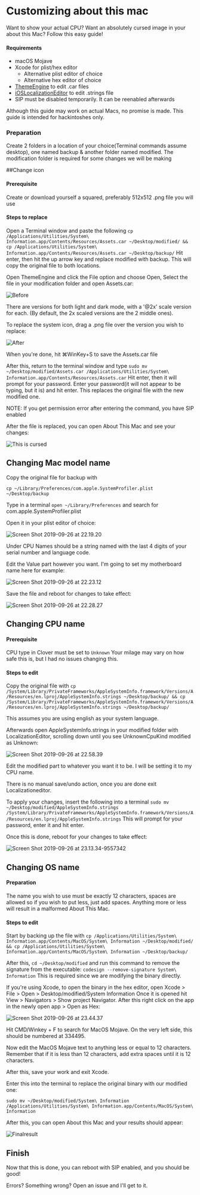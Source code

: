 # Customizing about this mac

Want to show your actual CPU? Want an absolutely cursed image in your about this Mac? Follow this easy guide!

#### Requirements

- macOS Mojave
- Xcode for plist/hex editor
  - Alternative plist editor of choice
  - Alternative hex editor of choice
- [ThemeEngine](https://github.com/alexzielenski/ThemeEngine/releases) to edit .car files
- [iOSLocalizationEditor](https://github.com/igorkulman/iOSLocalizationEditor) to edit .strings file
- SIP must be disabled temporarily. It can be reenabled afterwards

Although this guide may work on actual Macs, no promise is made. This guide is intended for hackintoshes only.



### Preparation

Create 2 folders in a location of your choice(Terminal commands assume desktop), one named backup & another folder named modified. The modification folder is required for some changes we will be making

##Change icon

#### Prerequisite

Create or download yourself a squared, preferably 512x512 .png file you will use

#### Steps to replace

Open a Terminal window and paste the following `cp /Applications/Utilities/System\ Information.app/Contents/Resources/Assets.car ~/Desktop/modified/ && cp /Applications/Utilities/System\ Information.app/Contents/Resources/Assets.car ~/Desktop/backup/` Hit enter, then hit the up arrow key and replace modified with backup.  This will copy the original file to both locations.



Open ThemeEngine and click the File option and choose Open, Select the file in your modification folder and open Assets.car:



![Before](./images/before-icon.png)



There are versions for both light and dark mode, with a '@2x' scale version for each. (By default, the 2x scaled versions are the 2 middle ones). 

To replace the system icon, drag a .png file over the version you wish to replace:



![After](./images/after-icon.png)

When you're done, hit ⌘WinKey+S to save the Assets.car file

After this, return to the terminal window and type `sudo mv ~/Desktop/modified/Assets.car /Applications/Utilities/System\ Information.app/Contents/Resources/Assets.car` Hit enter, then it will  prompt for your password. Enter your password(it will not appear to be typing, but it is) and hit enter. This replaces the original file with the new modified one. 

NOTE: If you get permission error after entering the command, you have SIP enabled



After the file is replaced, you can open About This Mac and see your changes:



![This is cursed](./images/iconapplied.png)





## Changing Mac model name

Copy the original file for backup with 

`cp ~/Library/Preferences/com.apple.SystemProfiler.plist ~/Desktop/backup`

Type in a terminal `open ~/Library/Preferences` and search for com.apple.SystemProfiler.plist 

Open it in your plist editor of choice:

![Screen Shot 2019-09-26 at 22.19.20](./images/systemprofilerbefore.png)

Under CPU Names should be a string named with the last 4 digits of your serial number and language code. 

Edit the Value part however you want. I'm going to set my motherboard name here for example:



![Screen Shot 2019-09-26 at 22.23.12](./images/systemprofilerafter.png)

Save the file and reboot for changes to take effect:

![Screen Shot 2019-09-26 at 22.28.27](./images/beforecpu.png)









## Changing CPU name

#### Prerequisite

CPU type in Clover must be set to `Unknown` Your milage may vary on how safe this is, but I had no issues changing this.



#### Steps to edit

Copy the original file with `cp /System/Library/PrivateFrameworks/AppleSystemInfo.framework/Versions/A/Resources/en.lproj/AppleSystemInfo.strings ~/Desktop/backup/ && cp /System/Library/PrivateFrameworks/AppleSystemInfo.framework/Versions/A/Resources/en.lproj/AppleSystemInfo.strings ~/Desktop/backup/`

This assumes you are using english as your system language.





Afterwards open AppleSystemInfo.strings in your modified folder with LocalizationEditor, scrolling down until you see UnknownCpuKind modified as Unknown:

![Screen Shot 2019-09-26 at 22.58.39](./images/localeditor.png)

Edit the modified part to whatever you want it to be. I will be setting it to my CPU name.

There is no manual save/undo action, once you are done exit Localizationeditor. 

To apply your changes, insert the following into a terminal `sudo mv ~/Desktop/modified/AppleSystemInfo.strings /System/Library/PrivateFrameworks/AppleSystemInfo.framework/Versions/A/Resources/en.lproj/AppleSystemInfo.strings` This will prompt for your password, enter it and hit enter.

Once this is done, reboot for your changes to take effect:

![Screen Shot 2019-09-26 at 23.13.34-9557342](./images/2ndlast.png)





## Changing OS name

#### Preparation

The name you wish to use must be exactly 12 characters, spaces are allowed so if you wish to put less, just add spaces. Anything more or less will result in a malformed About This Mac.

#### Steps to edit

Start by backing up the file with `cp /Applications/Utilities/System\ Information.app/Contents/MacOS/System\ Information ~/Desktop/modified/ && cp /Applications/Utilities/System\ Information.app/Contents/MacOS/System\ Information ~/Desktop/backup/`

After this, `cd ~/Desktop/modified` and run this command to remove the signature from the executable: `codesign --remove-signature System\ Information` This is required since we are modifying the binary directly.

If you're using Xcode, to open the binary in the hex editor, open Xcode > File > Open > Desktop/modified/System Information Once it is opened hit View > Navigators > Show project Navigator. After this right click on the app in the newly open app > Open as Hex:



![Screen Shot 2019-09-26 at 23.44.37](./images/Hexeditor.png)



Hit CMD/Winkey + F to search for MacOS Mojave. On the very left side, this should be numbered at 334495. 

Now edit the MacOS Mojave text to anything less or equal to 12 characters. Remember that if it is less than 12 characters, add extra spaces until it is 12 characters.

After this, save your work and exit Xcode.

Enter this into the terminal to replace the original binary with our modified one:

`sudo mv ~/Desktop/modified/System\ Information /Applications/Utilities/System\ Information.app/Contents/MacOS/System\ Information`

After this, you can open About this Mac and your results should appear:

![Finalresult](./images/Finalresult.png)



## Finish

Now that this is done, you can reboot with SIP enabled, and you should be good!

Errors? Something wrong? Open an issue and I'll get to it.

